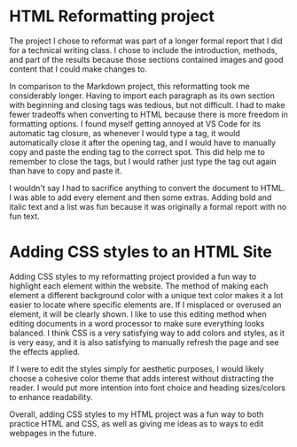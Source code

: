 # HTML Reformatting project

The project I chose to reformat was part of a longer formal report that I did for a technical writing class. 
I chose to include the introduction, methods, and part of the results because those sections contained images and good content that I could make changes to.

In comparison to the Markdown project, this reformatting took me considerably longer.
Having to import each paragraph as its own section with beginning and closing tags was tedious, but not difficult.
I had to make fewer tradeoffs when converting to HTML because there is more freedom in formatting options.
I found myself getting annoyed at VS Code for its automatic tag closure,
as whenever I would type a tag, it would automatically close it after the opening tag, and I would have to manually copy and paste the ending tag to the correct spot.
This did help me to remember to close the tags, but I would rather just type the tag out again than have to copy and paste it.

I wouldn't say I had to sacrifice anything to convert the document to HTML.
I was able to add every element and then some extras. Adding bold and italic text and a list was fun because it was originally a formal report with no fun text.

# Adding CSS styles to an HTML Site

Adding CSS styles to my reformatting project provided a fun way to highlight each element within the website.
The method of making each element a different background color with a unique text color makes it a lot easier to locate where specific elements are.
If I misplaced or overused an element, it will be clearly shown.
I like to use this editing method when editing documents in a word processor to make sure everything looks balanced.
I think CSS is a very satisfying way to add colors and styles, as it is very easy, and it is also satisfying to manually refresh the page and see the effects applied.

If I were to edit the styles simply for aesthetic purposes, I would likely choose a cohesive color theme that adds interest without distracting the reader.
I would put more intention into font choice and heading sizes/colors to enhance readability.

Overall, adding CSS styles to my HTML project was a fun way to both practice HTML and CSS, as well as giving me ideas as to ways to edit webpages in the future.
